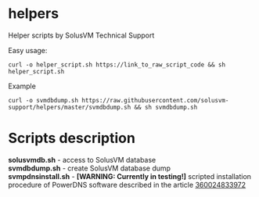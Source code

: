 # helpers
Helper scripts by SolusVM Technical Support

Easy usage:
<p><code>curl -o helper_script.sh https://link_to_raw_script_code && sh helper_script.sh</code>
<p>Example
<p><code>curl -o svmdbdump.sh https://raw.githubusercontent.com/solusvm-support/helpers/master/svmdbdump.sh && sh svmdbdump.sh</code>

# Scripts description
<b>solusvmdb.sh</b> - access to SolusVM database
<br><b>svmdbdump.sh</b> - create SolusVM database dump
<br><b>svmpdnsinstall.sh</b> - <b>[WARNING: Currently in testing!]</b> scripted installation procedure of PowerDNS software described in the article <a href=https://support.solusvm.com/hc/en-us/articles/360024833972>360024833972</a> 
